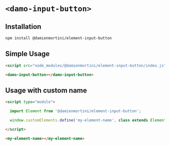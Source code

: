 # `<damo-input-button>`

## Installation

```sh
npm install @damienmortini/element-input-button
```

## Simple Usage
```html
<script src="node_modules/@damienmortini/element-input-button/index.js"></script>

<damo-input-button></damo-input-button>
```

## Usage with custom name
```html
<script type="module">

  import Element from '@damienmortini/element-input-button';

  window.customElements.define('my-element-name', class extends Element { });

</script>

<my-element-name></my-element-name>
```